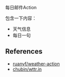 每日邮件Action

包含一下内容：
- 天气信息
- 每日一句

## References

- [ruanyf/weather-action](https://github.com/ruanyf/weather-action)
- [chubin/wttr.in](https://github.com/chubin/wttr.in)

